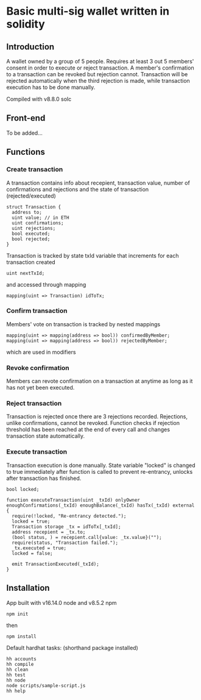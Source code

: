 # Basic multi-sig wallet written in solidity

## Introduction

A wallet owned by a group of 5 people. Requires at least 3 out 5 members' consent in order to execute or reject transaction. A member's confirmation to a transaction can be revoked but rejection cannot. Transaction will be rejected automatically when the third rejection is made, while transaction execution has to be done manually.

Compiled with v8.8.0 solc

## Front-end

To be added...

## Functions

### Create transaction

A transaction contains info about recepient, transaction value, number of confirmations and rejections and the state of transaction (rejected/executed)

```shell
struct Transaction {
  address to;
  uint value; // in ETH
  uint confirmations;
  uint rejections;
  bool executed;
  bool rejected;
}
```

Transaction is tracked by state txId variable that increments for each transaction created

```shell
uint nextTxId;
```

and accessed through mapping

```shell
mapping(uint => Transaction) idToTx;
```

### Confirm transaction

Members' vote on transaction is tracked by nested mappings

```shell
mapping(uint => mapping(address => bool)) confirmedByMember;
mapping(uint => mapping(address => bool)) rejectedByMember;
```

which are used in modifiers

### Revoke confirmation

Members can revote confirmation on a transaction at anytime as long as it has not yet been executed.

### Reject transaction

Transaction is rejected once there are 3 rejections recorded. Rejections, unlike confirmations, cannot be revoked.
Function checks if rejection threshold has been reached at the end of every call and changes transaction state automatically.

### Execute transaction

Transaction execution is done manually. State variable "locked" is changed to true immediately after function is called to prevent re-entrancy, unlocks after transaction has finished.

```shell
bool locked;

function executeTransaction(uint _txId) onlyOwner enoughConfirmations(_txId) enoughBalance(_txId) hasTx(_txId) external {
  require(!locked, "Re-entrancy detected.");
  locked = true;
  Transaction storage _tx = idToTx[_txId];
  address recepient = _tx.to;
  (bool status, ) = recepient.call{value: _tx.value}("");
  require(status, "Transaction failed.");
  _tx.executed = true;
  locked = false;

  emit TransactionExecuted(_txId);
}
```

## Installation

App built with v16.14.0 node and v8.5.2 npm

```shell
npm init
```
then

```shell
npm install
```

Default hardhat tasks: (shorthand package installed)

```shell
hh accounts
hh compile
hh clean
hh test
hh node
node scripts/sample-script.js
hh help
```
